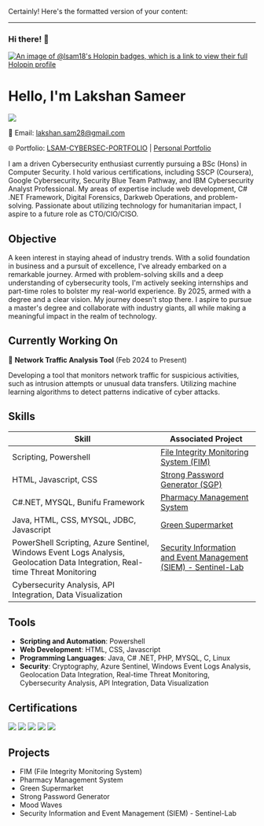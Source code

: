 Certainly! Here's the formatted version of your content:

---

### Hi there! 👋

[![An image of @lsam18's Holopin badges, which is a link to view their full Holopin profile](https://holopin.me/lsam18)](https://holopin.io/@lsam18)

# Hello, I'm Lakshan Sameer

<a href="https://www.linkedin.com/in/lsam/"><img src="https://img.shields.io/badge/-LinkedIn-0072b1?&style=for-the-badge&logo=linkedin&logoColor=white" /></a>

📧 Email: lakshan.sam28@gmail.com

🌐 Portfolio: [LSAM-CYBERSEC-PORTFOLIO](https://t.ly/LSAM-CYBERSEC) | [Personal Portfolio](https://lsam18.github.io/Lsam.Code/)

I am a driven Cybersecurity enthusiast currently pursuing a BSc (Hons) in Computer Security. I hold various certifications, including SSCP (Coursera), Google Cybersecurity, Security Blue Team Pathway, and IBM Cybersecurity Analyst Professional. My areas of expertise include web development, C# .NET Framework, Digital Forensics, Darkweb Operations, and problem-solving. Passionate about utilizing technology for humanitarian impact, I aspire to a future role as CTO/CIO/CISO.

## Objective
A keen interest in staying ahead of industry trends. With a solid foundation in business and a pursuit of excellence, I've already embarked on a remarkable journey. Armed with problem-solving skills and a deep understanding of cybersecurity tools, I'm actively seeking internships and part-time roles to bolster my real-world experience. By 2025, armed with a degree and a clear vision. My journey doesn't stop there. I aspire to pursue a master's degree and collaborate with industry giants, all while making a meaningful impact in the realm of technology.

## Currently Working On
🔭 **Network Traffic Analysis Tool** (Feb 2024 to Present)

Developing a tool that monitors network traffic for suspicious activities, such as intrusion attempts or unusual data transfers. Utilizing machine learning algorithms to detect patterns indicative of cyber attacks.

## Skills
| Skill                                         | Associated Project         |
|-----------------------------------------------|----------------------------|
| Scripting, Powershell                         | [File Integrity Monitoring System (FIM)](https://github.com/Lsam18/FIM-System.git) |
| HTML, Javascript, CSS                         | [Strong Password Generator (SGP)](https://lsam18.github.io/SPG/) |
| C#.NET, MYSQL, Bunifu Framework               | [Pharmacy Management System](https://github.com/Lsam18/Goodness_Pharmacy.git) |
| Java, HTML, CSS, MYSQL, JDBC, Javascript      | [Green Supermarket](https://github.com/Lsam18/Green_Market.git) |
| PowerShell Scripting, Azure Sentinel, Windows Event Logs Analysis, Geolocation Data Integration, Real-time Threat Monitoring | [Security Information and Event Management (SIEM) - Sentinel-Lab](https://github.com/Lsam18/SIEM-Sentinel-Lab.git)|
| Cybersecurity Analysis, API Integration, Data Visualization | |

## Tools
- **Scripting and Automation**: Powershell
- **Web Development**: HTML, CSS, Javascript
- **Programming Languages**: Java, C# .NET, PHP, MYSQL, C, Linux
- **Security**: Cryptography, Azure Sentinel, Windows Event Logs Analysis, Geolocation Data Integration, Real-time Threat Monitoring, Cybersecurity Analysis, API Integration, Data Visualization

## Certifications
<div>
  <img src="https://images.credly.com/size/100x100/images/0bf0f2da-a699-4c82-82e2-56dcf1f2e1c7/image.png" />
  <img src="https://images.credly.com/size/100x100/images/a850079a-75bb-41e1-adae-dedfabcf597c/Professional_Certificate_-_IBM_Cybersecurity_Analyst.png" />
  <img src="https://images.credly.com/size/100x100/images/441578ec-c0f3-46cc-95fc-86b27e90cf4f/image.png" />
  <img src="https://images.credly.com/size/100x100/images/af8c6b4e-fc31-47c4-8dcb-eb7a2065dc5b/I2CS__1_.png" />
  <img src="https://images.credly.com/size/100x100/images/4a42b9d2-df71-4d99-9bac-6069634b988a/Penetration_Testing_-_Inc_Response_Forensics.png" />
</div>

## Projects
- FIM (File Integrity Monitoring System)
- Pharmacy Management System
- Green Supermarket
- Strong Password Generator
- Mood Waves
- Security Information and Event Management (SIEM) - Sentinel-Lab

